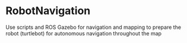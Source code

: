 # RobotNavigation
Use scripts and ROS Gazebo for navigation and mapping to prepare the robot (turtlebot) for autonomous navigation throughout the map
